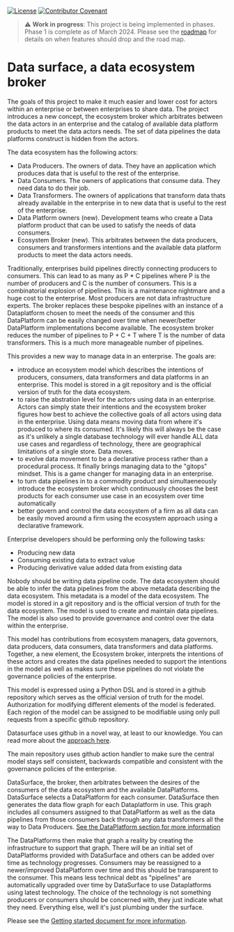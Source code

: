 [![License](https://img.shields.io/badge/License-Apache_2.0-blue.svg)](https://opensource.org/licenses/Apache-2.0) [![Contributor Covenant](https://img.shields.io/badge/Contributor%20Covenant-2.1-4baaaa.svg)](CODE-OF-CONDUCT.md) 

> :warning: **Work in progress**: This project is being implemented in phases. Phase 1 is complete as of March 2024. Please see the [roadmap](ROADMAP.md) for details on when features should drop and the road map.

# Data surface, a data ecosystem broker

The goals of this project to make it much easier and lower cost for actors within an enterprise or between enterprises to share data. The project introduces a new concept, the ecosystem broker which arbitrates between the data actors in an enterprise and the catalog of available data platform products to meet the data actors needs. The set of data pipelines the data platforms construct is hidden from the actors.

The data ecosystem has the following actors:

* Data Producers. The owners of data. They have an application which produces data that is useful to the rest of the enterprise.
* Data Consumers. The owners of applications that consume data. They need data to do their job.
* Data Transformers. The owners of applications that transform data thats already available in the enterprise in to new data that is useful to the rest of the enterprise.
* Data Platform owners (new). Development teams who create a Data platform product that can be used to satisfy the needs of data consumers.
* Ecosystem Broker (new). This arbitrates between the data producers, consumers and transformers intentions and the available data platform products to meet the data actors needs.

Traditionally, enterprises build pipelines directly connecting producers to consumers. This can lead to as many as P * C pipelines where P is the number of producers and C is the number of consumers. This is a combinatorial explosion of pipelines. This is a maintenance nightmare and a huge cost to the enterprise. Most producers are not data infrastructure experts. The broker replaces these bespoke pipelines with an instance of a Dataplatform chosen to meet the needs of the consumer and this DataPlatform can be easily changed over time when newer/better DataPlatform implementations become available. The ecosystem broker reduces the number of pipelines to P + C + T where T is the number of data transformers. This is a much more manageable number of pipelines.

This provides a new way to manage data in an enterprise. The goals are:

* introduce an ecosystem model which describes the intentions of producers, consumers, data transformers and data platforms in an enterprise. This model is stored in a git repository and is the official version of truth for the data ecosystem.
* to raise the abstration level for the actors using data in an enterprise. Actors can simply state their intentions and the ecosystem broker figures how best to achieve the collective goals of all actors using data in the enterprise. Using data means moving data from where it's produced to where its consumed. It's likely this will always be the case as it's unlikely a single database technology will ever handle ALL data use cases and regardless of technology, there are geographical limitations of a single store. Data moves.
* to evolve data movement to be a declarative process rather than a procedural process. It finally brings managing data to the "gitops" mindset. This is a game changer for managing data in an enterprise.
* to turn data pipelines in to a commodity product and simultaeneously introduce the ecosystem broker which continuously chooses the best products for each consumer use case in an ecosystem over time automatically
* better govern and control the data ecosystem of a firm as all data can be easily moved around a firm using the ecosystem approach using a declarative framework.

Enterprise developers should be performing only the following tasks:

* Producing new data
* Consuming existing data to extract value
* Producing derivative value added data from existing data

Nobody should be writing data pipeline code. The data ecosystem should be able to infer the data pipelines from the above metadata describing the data ecosystem. This metadata is a model of the data ecosystem. The model is stored in a git repository and is the official version of truth for the data ecosystem. The model is used to create and maintain data pipelines. The model is also used to provide governance and control over the data within the enterprise.

This model has contributions from ecosystem managers, data governors, data producers, data consumers, data transformers and data platforms. Together, a new element, the Ecosystem broker, interprets the intentions of these actors and creates the data pipelines needed to support the intentions in the model as well as makes sure these pipelines do not violate the governance policies of the enterprise.

This model is expressed using a Python DSL and is stored in a github repository which serves as the official version of truth for the model. Authorization for modifying different elements of the model is federated. Each region of the model can be assigned to be modifiable using only pull requests from a specific github repository.

Datasurface uses github in a novel way, at least to our knowledge. You can read more about the [approach here](docs/HowGitHubIsUsed.md).

The main repository uses github action handler to make sure the central model stays self consistent, backwards compatible and consistent with the governance policies of the enterprise.

DataSurface, the broker, then arbitrates between the desires of the consumers of the data ecosystem and the available DataPlatforms. DataSurface selects a DataPlatform for each consumer. DataSurface then generates the data flow graph for each Dataplatform in use. This graph includes all consumers assigned to that DataPlatform as well as the data pipelines from those consumers back through any data transformers all the way to Data Producers. [See the DataPlatform section for more information](docs/DataPlatform.md)

The DataPlatforms then make that graph a reality by creating the infrastructure to support that graph. There will be an initial set of DataPlatforms provided with DataSurface and others can be added over time as technology progresses. Consumers may be reassigned to a newer/improved DataPlatform over time and this should be transparent to the consumer. This means less technical debt as "pipelines" are automatically upgraded over time by DataSurface to use Dataplatforms using latest technology. The choice of the technology is not something producers or consumers should be concerned with, they just indicate what they need. Everything else, well it's just plumbing under the surface.

Please see the [Getting started document for more information](docs/GettingStarted.md).
